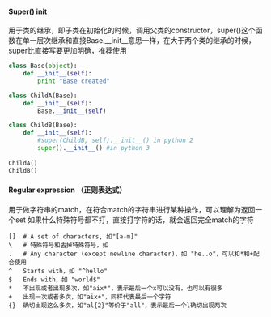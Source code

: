 #### Super() init
用于类的继承，即子类在初始化的时候，调用父类的constructor，super()这个函数在单一层次继承和直接Base.\_\_init\_\_意思一样，在大于两个类的继承的时候，super比直接写要更加明确，推荐使用
```python
class Base(object):
    def __init__(self):
        print "Base created"

class ChildA(Base):
    def __init__(self):
        Base.__init__(self)

class ChildB(Base):
    def __init__(self):
        #super(ChildB, self).__init__() in python 2
        super().__init__() #in python 3
        
ChildA() 
ChildB()
```

#### Regular expression （正则表达式）
用于做字符串的match，在符合match的字符串进行某种操作，可以理解为返回一个set
如果什么特殊符号都不打，直接打字符的话，就会返回完全match的字符
```
[]	# A set of characters, 如"[a-m]"
\	# 特殊符号和去掉特殊符号，如	
.	# Any character (except newline character)，如 "he..o"，可以和*和+配合使用
^	Starts with，如 "^hello"
$	Ends with，如 "world$"
*   不出现或者出现多次，如"aix*"，表示最后一个x可以没有，也可以有很多
+   出现一次或者多次，如"aix+"，同样代表最后一个字符
{}  确切出现这么多次，如"al{2}"等价于"all"，表示最后一个l确切出现两次
```
